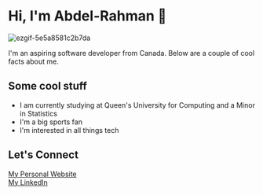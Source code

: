 <h1>Hi, I'm Abdel-Rahman 👋</h1>

![ezgif-5e5a8581c2b7da](https://github.com/user-attachments/assets/e6ef201b-e489-48fb-87e5-ca1360bef63f)

I'm an aspiring software developer from Canada. Below are a couple of cool facts about me.

## Some cool stuff
* I am currently studying at Queen's University for Computing and a Minor in Statistics
* I'm a big sports fan
* I'm interested in all things tech

## Let's Connect
<a href='https://www.ammobarak.com' >My Personal Website</a> <br>
<a href='https://www.linkedin.com/in/abdel-rahman-mobarak/' >My LinkedIn</a>



<!--
**abdelrmobarak/abdelrmobarak** is a ✨ _special_ ✨ repository because its `README.md` (this file) appears on your GitHub profile.

Here are some ideas to get you started:

- 🔭 I’m currently working on ...
- 🌱 I’m currently learning ...
- 👯 I’m looking to collaborate on ...
- 🤔 I’m looking for help with ...
- 💬 Ask me about ...
- 📫 How to reach me: ...
- 😄 Pronouns: ...
- ⚡ Fun fact: ...
-->

